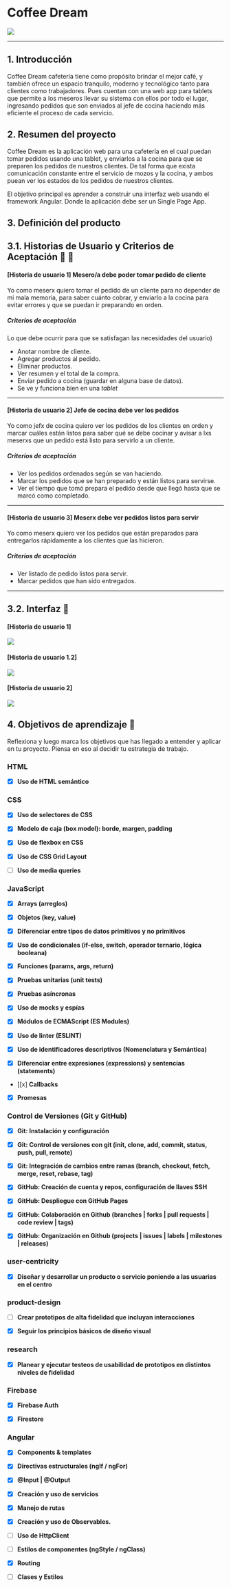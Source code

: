 # Coffee Dream

![](https://github.com/elisabethfarfan/LIM018-burger-queen/blob/main/burgerqueen/src/app/components/images/LOGIN.png?raw=true)

***

## 1. Introducción

Coffee Dream cafetería tiene como propósito brindar el mejor café, y también ofrece un espacio tranquilo, moderno y tecnológico tanto para clientes como trabajadores. Pues cuentan con una web app para tablets que permite a los meseros llevar su sistema con ellos por todo el lugar, ingresando pedidos que son enviados al jefe de cocina haciendo más eficiente el proceso de cada servicio.

## 2. Resumen del proyecto

Coffee Dream es la aplicación web para una cafetería en el cual puedan tomar pedidos usando una tablet, y enviarlos a la cocina para que se preparen los pedidos de nuestros clientes. De tal forma que exista comunicación constante entre el servicio de mozos y la cocina, y ambos puean ver los estados de los pedidos de nuestros clientes.

El objetivo principal es aprender a construir una interfaz web usando el framework Angular. Donde la aplicación debe ser un Single Page App.

## 3. Definición del producto 

## 3.1. Historias de Usuario y Criterios de Aceptación 📢 📝

#### [Historia de usuario 1] Mesero/a debe poder tomar pedido de cliente 

Yo como meserx quiero tomar el pedido de un cliente para no depender de mi mala
memoria, para saber cuánto cobrar, y enviarlo a la cocina para evitar errores y
que se puedan ir preparando en orden.

##### Criterios de aceptación

Lo que debe ocurrir para que se satisfagan las necesidades del usuario)

* Anotar nombre de cliente.
* Agregar productos al pedido.
* Eliminar productos.
* Ver resumen y el total de la compra.
* Enviar pedido a cocina (guardar en alguna base de datos).
* Se ve y funciona bien en una _tablet_

***

#### [Historia de usuario 2] Jefe de cocina debe ver los pedidos

Yo como jefx de cocina quiero ver los pedidos de los clientes en orden y
marcar cuáles están listos para saber qué se debe cocinar y avisar a lxs meserxs
que un pedido está listo para servirlo a un cliente.

##### Criterios de aceptación

* Ver los pedidos ordenados según se van haciendo.
* Marcar los pedidos que se han preparado y están listos para servirse.
* Ver el tiempo que tomó prepara el pedido desde que llegó hasta que se
  marcó como completado.

***

#### [Historia de usuario 3] Meserx debe ver pedidos listos para servir

Yo como meserx quiero ver los pedidos que están preparados para entregarlos
rápidamente a los clientes que las hicieron.

##### Criterios de aceptación

* Ver listado de pedido listos para servir.
* Marcar pedidos que han sido entregados.

***

## 3.2. Interfaz 🚀


#### [Historia de usuario 1] 

![](https://github.com/elisabethfarfan/LIM018-burger-queen/blob/main/burgerqueen/src/app/components/images/VISTA%20%20HU%201%20-%20MESERO%20REALIZA%20PEDIDO.png?raw=true)

#### [Historia de usuario 1.2] 

![](https://github.com/elisabethfarfan/LIM018-burger-queen/blob/main/burgerqueen/src/app/components/images/VISTA%20%20HU%201%20-%20MOZO%20controlde%20pedids.png?raw=true)

#### [Historia de usuario 2] 

![](https://github.com/elisabethfarfan/LIM018-burger-queen/blob/main/burgerqueen/src/app/components/images/VISTA%20%20HU%202%20-%20JEFE%20DE%20COCINA.png?raw=true)

## 4. Objetivos de aprendizaje 📄

Reflexiona y luego marca los objetivos que has llegado a entender y aplicar en tu proyecto. Piensa en eso al decidir tu estrategia de trabajo.

### HTML

- [x] **Uso de HTML semántico**

### CSS

- [x] **Uso de selectores de CSS**

- [x] **Modelo de caja (box model): borde, margen, padding**

- [x] **Uso de flexbox en CSS**

- [x] **Uso de CSS Grid Layout**

- [ ] **Uso de media queries**

  
### JavaScript

- [x] **Arrays (arreglos)**

- [x] **Objetos (key, value)**

- [x] **Diferenciar entre tipos de datos primitivos y no primitivos**

- [x] **Uso de condicionales (if-else, switch, operador ternario, lógica booleana)**

- [x] **Funciones (params, args, return)**

- [x] **Pruebas unitarias (unit tests)**

- [x] **Pruebas asíncronas**

- [x] **Uso de mocks y espías**

- [x] **Módulos de ECMAScript (ES Modules)**

- [x] **Uso de linter (ESLINT)**

- [x] **Uso de identificadores descriptivos (Nomenclatura y Semántica)**

- [x] **Diferenciar entre expresiones (expressions) y sentencias (statements)**

- [[x] **Callbacks**

- [x] **Promesas**

### Control de Versiones (Git y GitHub)

- [x] **Git: Instalación y configuración**

- [x] **Git: Control de versiones con git (init, clone, add, commit, status, push, pull, remote)**

- [x] **Git: Integración de cambios entre ramas (branch, checkout, fetch, merge, reset, rebase, tag)**

- [x] **GitHub: Creación de cuenta y repos, configuración de llaves SSH**

- [x] **GitHub: Despliegue con GitHub Pages**

- [x] **GitHub: Colaboración en Github (branches | forks | pull requests | code review | tags)**

- [x] **GitHub: Organización en Github (projects | issues | labels | milestones | releases)**

### user-centricity

- [x] **Diseñar y desarrollar un producto o servicio poniendo a las usuarias en el centro**

### product-design

- [ ] **Crear prototipos de alta fidelidad que incluyan interacciones**

- [x] **Seguir los principios básicos de diseño visual**

### research

- [x] **Planear y ejecutar testeos de usabilidad de prototipos en distintos niveles de fidelidad**

 
### Firebase

- [x] **Firebase Auth**

- [x] **Firestore**

### Angular

- [x] **Components & templates**

- [x] **Directivas estructurales (ngIf / ngFor)**

- [x] **@Input | @Output**

- [x] **Creación y uso de servicios**

- [x] **Manejo de rutas**

- [x] **Creación y uso de Observables.**

- [ ] **Uso de HttpClient**

- [ ] **Estilos de componentes (ngStyle / ngClass)**

- [x] **Routing**

- [ ] **Clases y Estilos**

